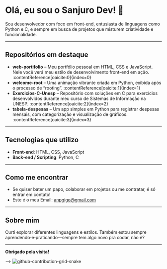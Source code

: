 # Olá, eu sou o Sanjuro Dev! 👋

Sou desenvolvedor com foco em front-end, entusiasta de linguagens como Python e C, e sempre em busca de projetos que misturem criatividade e funcionalidade.

---

## Repositórios em destaque

- **web-portifolio** – Meu portfólio pessoal em HTML, CSS e JavaScript. Nele você verá meu estilo de desenvolvimento front-end em ação. :contentReference[oaicite:0]{index=0}  
- **welcome-root** – Uma animação vibrante criada em Python, exibida após o processo de “rooting”. :contentReference[oaicite:1]{index=1}  
- **Exercicios-C-Unesp** – Repositório com soluções em C para exercícios desenvolvidos durante meu curso de Sistemas de Informação na UNESP. :contentReference[oaicite:2]{index=2}  
- **tabela-despesas** – Um app simples em Python para registrar despesas mensais, com categorização e visualização de gráficos. :contentReference[oaicite:3]{index=3}  

---

## Tecnologias que utilizo

- **Front‑end**: HTML, CSS, JavaScript  
- **Back‑end / Scripting**: Python, C  

---

## Como me encontrar

- Se quiser bater um papo, colaborar em projetos ou me contratar, é só entrar em contato!  
- Este é o meu Email: anpgigo@gmail.com

---

## Sobre mim

Curti explorar diferentes linguagens e estilos. Também estou sempre aprendendo‑e‑praticando—sempre tem algo novo pra codar, não é?

<!-- Aqui, você pode adicionar coisas como: == meus interesses pessoais, contribuição open-source, redes sociais, certificados, ou o que mais desejar. -->

---

**Obrigado pela visita!**

-->
![github-contribution-grid-snake](https://github.com/user-attachments/assets/78e67172-8951-49ef-91b1-f60f15e31274)
<svg viewBox="-16 -32 880 192" width="880" height="192" xmlns="http://www.w3.org/2000/svg">
